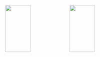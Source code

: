 <div>
  <a>
    <img height=150 width=40% align="center" src="https://github-readme-stats.vercel.app/api?username=cmalagacode&show_icons=true&theme=tokyonight" />
  </a>
  <a>
    <img height=150 width=40% align="center" src="https://github-readme-stats.vercel.app/api/top-langs/?username=cmalagacode&hide_progress=true&theme=tokyonight" />
  </a>
</div>

